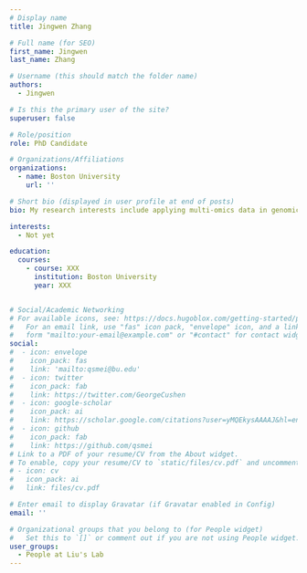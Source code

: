 ```yaml
---
# Display name
title: Jingwen Zhang

# Full name (for SEO)
first_name: Jingwen 
last_name: Zhang

# Username (this should match the folder name)
authors:
  - Jingwen 

# Is this the primary user of the site?
superuser: false

# Role/position
role: PhD Candidate

# Organizations/Affiliations
organizations:
  - name: Boston University
    url: ''

# Short bio (displayed in user profile at end of posts)
bio: My research interests include applying multi-omics data in genomic prediction and the development of new software.

interests:
  - Not yet

education:
  courses:
    - course: XXX
      institution: Boston University
      year: XXX


# Social/Academic Networking
# For available icons, see: https://docs.hugoblox.com/getting-started/page-builder/#icons
#   For an email link, use "fas" icon pack, "envelope" icon, and a link in the
#   form "mailto:your-email@example.com" or "#contact" for contact widget.
social:
#  - icon: envelope
#    icon_pack: fas
#    link: 'mailto:qsmei@bu.edu'
#  - icon: twitter
#    icon_pack: fab
#    link: https://twitter.com/GeorgeCushen
#  - icon: google-scholar
#    icon_pack: ai
#    link: https://scholar.google.com/citations?user=yMQEkysAAAAJ&hl=en&oi=ao
#  - icon: github
#    icon_pack: fab
#    link: https://github.com/qsmei
# Link to a PDF of your resume/CV from the About widget.
# To enable, copy your resume/CV to `static/files/cv.pdf` and uncomment the lines below.
# - icon: cv
#   icon_pack: ai
#   link: files/cv.pdf

# Enter email to display Gravatar (if Gravatar enabled in Config)
email: ''

# Organizational groups that you belong to (for People widget)
#   Set this to `[]` or comment out if you are not using People widget.
user_groups:
  - People at Liu's Lab
---
```


